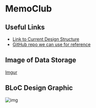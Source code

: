 # MemoClub

## Useful Links

* [Link to Current Design Structure](https://www.figma.com/file/RugeWrPOBgDUWwE1prm6kZ/GroupProject1?node-id=1%3A143)
* [GitHub repo we can use for reference](https://github.com/ashtonjonesdev/reply_flutter)

## Image of Data Storage

[Imgur](https://i.imgur.com/gYHvjL4.png)

## BLoC Design Graphic

![img](https://cdn.discordapp.com/attachments/851552841395077214/858392404439597106/04-BLoC-diagram-1-650x284.png)

